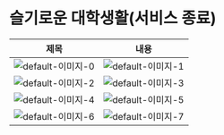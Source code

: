 # 슬기로운 대학생활(서비스 종료)

|제목|내용|
|------|---|
|![default-이미지-0](https://github.com/user-attachments/assets/c793a16b-15cb-44a9-88ee-fb892111159e)|![default-이미지-1](https://github.com/user-attachments/assets/42ba4533-0d01-436b-86ce-b3cb29d30b06)|
|![default-이미지-2](https://github.com/user-attachments/assets/102cd0b8-359a-4f81-a588-a16e838178c3)|![default-이미지-3](https://github.com/user-attachments/assets/87658096-e9ce-456d-b8f5-3eece9c3c604)|
|![default-이미지-4](https://github.com/user-attachments/assets/4671322f-0ca0-4e6a-a80b-2dd81f30b001)|![default-이미지-5](https://github.com/user-attachments/assets/23cc9315-4ea9-4dce-8069-87517eff22a9)|
|![default-이미지-6](https://github.com/user-attachments/assets/8012988e-2097-4898-8f47-5ef9e685ebcb)|![default-이미지-7](https://github.com/user-attachments/assets/29345760-d3b0-4431-ac4a-a41fbfffb93b)|
